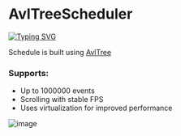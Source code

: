 # AvlTreeScheduler
[![Typing SVG](https://readme-typing-svg.herokuapp.com?color=%2336BCF7&lines=Virtualization+in+practice)](https://git.io/typing-svg)

Schedule is built using <a href="https://github.com/bitlush/avl-tree-c-sharp"> AvlTree</a>
<h3>Supports:</h3>
<ul>
    <li>Up to 1000000 events</li>
    <li>Scrolling with stable FPS</li>
    <li>Uses virtualization for improved performance</li>
</ul>

![image](https://github.com/SilentCoast/AvlTreeScheduler/assets/94042423/f1bb6c5b-8301-4844-8955-c1331fe6b9cb)

